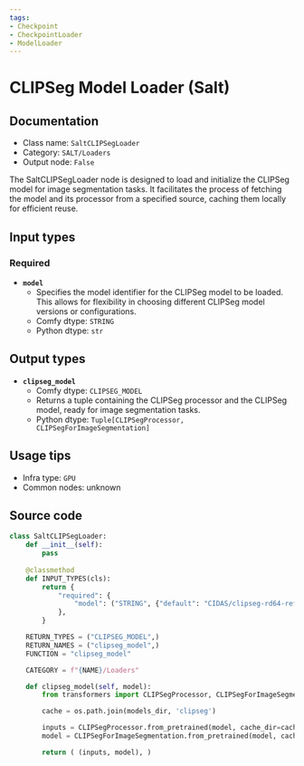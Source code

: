 ```yaml
---
tags:
- Checkpoint
- CheckpointLoader
- ModelLoader
---
```


# CLIPSeg Model Loader (Salt)
## Documentation
- Class name: `SaltCLIPSegLoader`
- Category: `SALT/Loaders`
- Output node: `False`

The SaltCLIPSegLoader node is designed to load and initialize the CLIPSeg model for image segmentation tasks. It facilitates the process of fetching the model and its processor from a specified source, caching them locally for efficient reuse.
## Input types
### Required
- **`model`**
    - Specifies the model identifier for the CLIPSeg model to be loaded. This allows for flexibility in choosing different CLIPSeg model versions or configurations.
    - Comfy dtype: `STRING`
    - Python dtype: `str`
## Output types
- **`clipseg_model`**
    - Comfy dtype: `CLIPSEG_MODEL`
    - Returns a tuple containing the CLIPSeg processor and the CLIPSeg model, ready for image segmentation tasks.
    - Python dtype: `Tuple[CLIPSegProcessor, CLIPSegForImageSegmentation]`
## Usage tips
- Infra type: `GPU`
- Common nodes: unknown


## Source code
```python
class SaltCLIPSegLoader:
    def __init__(self):
        pass
        
    @classmethod
    def INPUT_TYPES(cls):
        return {
            "required": {
                "model": ("STRING", {"default": "CIDAS/clipseg-rd64-refined", "multiline": False}),
            },
        }

    RETURN_TYPES = ("CLIPSEG_MODEL",)
    RETURN_NAMES = ("clipseg_model",)
    FUNCTION = "clipseg_model"

    CATEGORY = f"{NAME}/Loaders"

    def clipseg_model(self, model):
        from transformers import CLIPSegProcessor, CLIPSegForImageSegmentation

        cache = os.path.join(models_dir, 'clipseg')

        inputs = CLIPSegProcessor.from_pretrained(model, cache_dir=cache)
        model = CLIPSegForImageSegmentation.from_pretrained(model, cache_dir=cache)

        return ( (inputs, model), ) 

```
